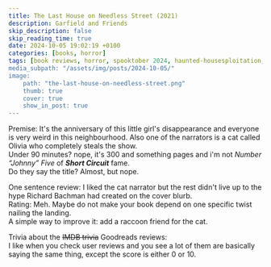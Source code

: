 ```yaml
---
title: The Last House on Needless Street (2021)
description: Garfield and Friends
skip_description: false
skip_reading_time: true
date: 2024-10-05 19:02:19 +0100
categories: [books, horror]
tags: [book reviews, horror, spooktober 2024, haunted-housesploitation, they don't say the title]
media_subpath: "/assets/img/posts/2024-10-05/"
image:
    path: "the-last-house-on-needless-street.png"
    thumb: true
    cover: true
    show_in_post: true
---
```

<span class="reviewsection">Premise:</span> It's the anniversary of this little girl's disappearance and everyone is very weird in this neighbourhood. Also one of the narrators is a cat called Olivia who completely steals the show.<br/>
<span class="reviewsection">Under 90 minutes?</span> nope, it's 300 and something pages and i'm not *Number “Johnny” Five* of ***Short Circuit*** fame.<br/>
<span class="reviewsection">Do they say the title?</span> Almost, but nope.

<span class="reviewsection">One sentence review:</span> I liked the cat narrator but the rest didn't live up to the hype Richard Bachman had created on the cover blurb.<br/>
<span class="reviewsection">Rating:</span> Meh. Maybe do not make your book depend on one specific twist nailing the landing.<br/>
<span class="reviewsection">A simple way to improve it:</span> add a raccoon friend for the cat.

<span class="reviewsection">Trivia about the ~~IMDB trivia~~ Goodreads reviews:</span><br/>
I like when you check user reviews and you see a lot of them are basically saying the same thing, except the score is either 0 or 10.